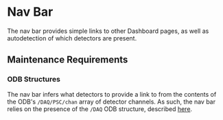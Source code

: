 Nav Bar
=======

The nav bar provides simple links to other Dashboard pages, as well as autodetection of which detectors are present.

## Maintenance Requirements

### ODB Structures

The nav bar infers what detectors to provide a link to from the contents of the ODB's `/DAQ/PSC/chan` array of detector channels. As such, the nav bar relies on the presence of the `/DAQ` ODB structure, described [here](https://github.com/GRIFFINCollaboration/griffin-dashboard/blob/gh-pages/templates/daq-monitor/README.md).
